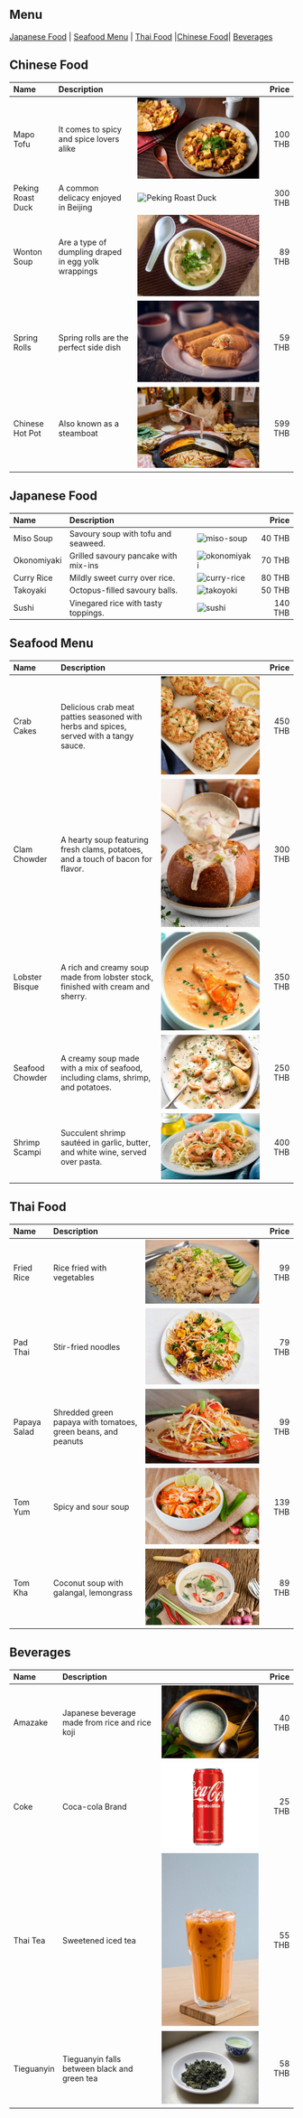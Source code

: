 ## Menu
[Japanese Food](#japanese-food) | [Seafood Menu](#seafood-menu) | [Thai Food](#thai-food) |[Chinese Food](#Chinese-Food)| [Beverages](#beverages)



## Chinese Food

| Name               | Description                                          |                                                   | Price     |
|:-------------------|:-----------------------------------------------------|---------------------------------------------------|----------:|
| Mapo Tofu          | It comes to spicy and spice lovers alike             |![Mapo Tofu](images/Mapo-Tofu.jpg)                 |   100 THB |
| Peking Roast Duck  | A common delicacy enjoyed in Beijing                 |![Peking Roast Duck](images/Peking-Roast-Duck.jpg) |   300 THB |
| Wonton Soup        | Are a type of dumpling draped in egg yolk wrappings  |![Wonton Soup](images/Wonton-Soup.jpg)             |    89 THB |
| Spring Rolls       | Spring rolls are the perfect side dish               |![Spring Rolls](images/Spring-Rolls.jpg)           |    59 THB |
| Chinese Hot Pot    | Also known as a steamboat                            |![Chinese Hot Pot](images/Chinese-Hot-Pot.jpg)     |   599  THB|


## Japanese Food

| Name         | Description                 |                                        |   Price |
|:-------------|:----------------------------|----------------------------------------|--------:|
| Miso Soup    | Savoury soup with tofu and seaweed.| ![miso-soup](images/miso-soup.png)     |  40 THB |
| Okonomiyaki  | Grilled savoury pancake with mix-ins| ![okonomiyaki](images/okonomiyaki.png) |  70 THB  |
 | Curry Rice   | Mildly sweet curry over rice.| ![curry-rice](images/curry-rice.png)   |  80 THB  |
| Takoyaki     |Octopus-filled savoury balls. | ![takoyoki](images/takoyaki.png)       |  50 THB  |
| Sushi | Vinegared rice with tasty toppings.| ![sushi](images/sushi.png)             | 140 THB  |


## Seafood Menu

| Name | Description                 |                        |   Price |
|:-----|:----------------------------|------------------------|--------:|
| Crab Cakes          | Delicious crab meat patties seasoned with herbs and spices, served with a tangy sauce. | ![sf5](images/sf5.png) | 450 THB |        |
| Clam Chowder        | A hearty soup featuring fresh clams, potatoes, and a touch of bacon for flavor. | ![sf3](images/sf3.png) | 300 THB |        |
| Lobster Bisque      | A rich and creamy soup made from lobster stock, finished with cream and sherry. | ![sf2](images/sf2.png) | 350 THB |        |
| Seafood Chowder     | A creamy soup made with a mix of seafood, including clams, shrimp, and potatoes. | ![sf1](images/sf1.png) | 250 THB |        |
| Shrimp Scampi       | Succulent shrimp sautéed in garlic, butter, and white wine, served over pasta. | ![sf4](images/sf4.png) | 400 THB |        |



## Thai Food

| Name         | Description                                                   |                                          |   Price |
|:-------------|:--------------------------------------------------------------|------------------------------------------|--------:|
| Fried Rice   | Rice fried with vegetables                                    | ![Fried-Rice](images/Fried-Rice.jpg)     |  99 THB |
| Pad Thai     | Stir-fried noodles                                            | ![Pad Thai](images/pad-thai.jpg)         |  79 THB |
| Papaya Salad | Shredded green papaya with tomatoes, green beans, and peanuts | ![Papaya Salad](images/Papaya-Salad.jpg) |  99 THB |
| Tom Yum      | Spicy and sour soup                                           | ![Tom Yum](images/Tom-Yum.jpg)           | 139 THB |
| Tom Kha      | Coconut soup with galangal, lemongrass                        | ![Tom Kha](images/Tom-Kha.jpg)           |  89 THB |

## Beverages

| Name        | Description                                   |                                |   Price |
|:------------|:----------------------------------------------|--------------------------------|--------:|
| Amazake     | Japanese beverage made from rice and rice koji| ![amazake](images/amazake.png) |  40 THB  |
| Coke               | Coca-cola Brand | ![Coke](images/sf_bev1.png) | 25 THB |        
| Thai Tea | Sweetened iced tea | ![Thai Tea](images/Thai-Tea.jpeg) | 55 THB |
| Tieguanyin         | Tieguanyin falls between black and green tea         | ![Tieguanyin](images/Tieguanyin.jpg)              |   58 THB  |

